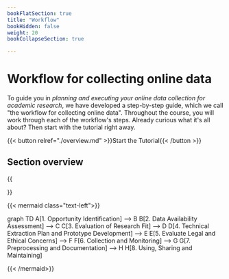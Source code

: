```yaml
---
bookFlatSection: true
title: "Workflow"
bookHidden: false
weight: 20
bookCollapseSection: true

---
```


# Workflow for collecting online data

To guide you in *planning and executing your online data collection for academic research*, we have developed a step-by-step guide, which we call "the workflow for collecting online data". Throughout the course, you will work through each of the workflow's steps. Already curious what it's all about? Then start with the tutorial right away.


{{< button relref="./overview.md" >}}Start the Tutorial{{< /button >}}

## Section overview

{{<section>}}



{{< mermaid class="text-left">}}

graph TD
    A[1. Opportunity Identification] --> B
    B[2. Data Availability Assessment] --> C
    C[3. Evaluation of Research Fit] --> D
    D[4. Technical Extraction Plan and Prototype Development] --> E
    E[5. Evaluate Legal and Ethical Concerns] --> F
    F[6. Collection and Monitoring] --> G
    G[7. Preprocessing and Documentation] --> H
    H[8. Using, Sharing and Maintaining]

{{< /mermaid>}}
